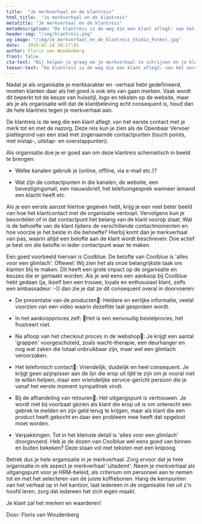 ```yaml
---
title:  "Je merkverhaal en de klantreis"
html_title:  "Je merkverhaal en de klantreis"
metatitle: "Je merkverhaal en de klantreis"
metadescription: "De klantreis is de weg die een klant aflegt: van het eerste contact met je merk tot en met de nazorg."
header-img: "/img/klantreis.png"
og-image: "/img/Je_merkverhaal_en_de_klantreis_Studio_Fonkel.jpg"
date:   2016-02-18 10:27:01
author: Floris van Woudenberg
front: false
cta-text: "Wij helpen je graag om je merkverhaal te schrijven en je klantreis in kaart te brengen."
teaser-text: "De klantreis is de weg die een klant aflegt: van het eerste contact met je merk tot en met de nazorg."
---
```

Nadat  je als organisatie je merkkarakter en -verhaal hebt gedefinieerd, moeten klanten daar als het goed is ook iets van gaan merken. Vaak wordt dit beperkt tot de keuze van huisstijl, logo en teksten op de website, maar als je als organisatie wilt dat de klantbeleving echt consequent is, houd dan de hele klantreis tegen je merkverhaal aan.

De klantreis is de weg die een klant aflegt: van het eerste contact met je merk tot en met de nazorg. Deze reis kun je zien als de Openbaar Vervoer plattegrond van een stad met zogenaamde contactpunten (touch points, met instap-, uitstap- en overstappunten).

Als organisatie doe je er goed aan om deze klantreis schematisch in beeld te brengen:

- Welke kanalen gebruik je (online, offline, via e-mail etc.)?

- Wat zijn de contactpunten in die kanalen; de website, een bevestigingsmail, een nieuwsbrief, het telefoongesprek wanneer iemand een klacht heeft etc.

Als je een eerste aanzet hiertoe gegeven hebt, krijg je een veel beter beeld van hoe het klantcontact met de organisatie verloopt. Vervolgens kun je beoordelen of in dat contactpunt het belang van de klant voorop staat: Wat is de behoefte van de klant tijdens de verschillende contactmomenten en hoe voorzie je het beste in die behoefte? Hierbij komt dan je merkverhaal van pas, waarin altijd een belofte aan de klant wordt beschreven: Doe actief je best om die belofte in ieder contactpunt waar te maken.

Een goed voorbeeld hiervan is Coolblue.
De belofte van Coolblue is 'alles voor een glimlach'. Oftewel: Wij zien het als onze belangrijkste taak om klanten blij te maken. Dit heeft een grote impact op de organisatie en keuzes die er gemaakt worden. Als je wel eens een aankoop bij Coolblue hebt gedaan (ja, ikzelf ben een trouwe, loyale en enthousiast klant, zelfs een ambassadeur :-)) dan zie je dat ze dit consequent overal in doorvoeren:

- De presentatie van de producten: Heldere en eerlijke informatie, veelal voorzien van een video waarin dezelfde taal gesproken wordt.

- In het aankoopproces zelf: Het is een eenvoudig bestelproces, het frustreert niet.

- Na afloop van het checkout proces in de webshop: Je krijgt een aantal 'grappen' voorgeschoteld, zoals wacht-therapie, een deurhanger en nog wat zaken die totaal onbruikbaar zijn, maar wel een glimlach veroorzaken.

- Het telefonisch contact: Vriendelijk, duidelijk en heel consequent. Je krijgt geen azijnpisser aan de lijn die erop uit lijkt te zijn om je vooral niet te willen helpen, maar een vriendelijke service-gericht persoon die je vanaf het eerste moment sympathiek vindt.

- Bij de afhandeling van retouren: Het uitgangspunt is vertrouwen. Je wordt niet bij voorbaat gezien als klant die erop uit is om onterecht een gebrek te melden en zijn geld terug te krijgen, maar als klant die een product heeft gekocht en daar een probleem mee heeft dat opgelost moet worden.

- Verpakkingen:	Tot in het kleinste detail is 'alles voor een glimlach' doorgevoerd. Heb je de dozen van Coolblue wel eens goed van binnen en buiten bekeken? Deze staan vol met teksten met een knipoog.

Betrek dus je hele organisatie in je merkverhaal. Zorg ervoor dat je hele organisatie in elk aspect je merkverhaal 'uitademt'. Neem je merkverhaal als uitgangspunt voor je HRM-beleid, als criterium om personeel aan te nemen tot en met het selecteren van de juiste koffiebonen. Hang de kernpunten van het verhaal op in het kantoor, laat iedereen in de organisatie het uit z'n hoofd leren, zorg dat iedereen het zich eigen maakt.

Je klant zal het merken en waarderen!

Door: Floris van Woudenberg
